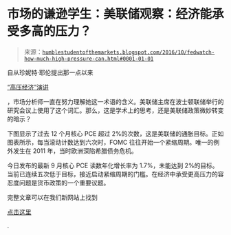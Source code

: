 <!--yml

类别：未分类

日期：2024-05-18 03:00:20

-->

# 市场的谦逊学生：美联储观察：经济能承受多高的压力？

> 来源：[`humblestudentofthemarkets.blogspot.com/2016/10/fedwatch-how-much-high-pressure-can.html#0001-01-01`](https://humblestudentofthemarkets.blogspot.com/2016/10/fedwatch-how-much-high-pressure-can.html#0001-01-01)

自从珍妮特·耶伦提出那一点以来

[“高压经济”演讲](http://www.federalreserve.gov/newsevents/speech/yellen20161014a.htm)

，市场分析师一直在努力理解她这一术语的含义。美联储主席在波士顿联储举行的研究会议上使用了这个词汇。那么，这是学术上的思考，还是美联储政策微妙转变的暗示？

下图显示了过去 12 个月核心 PCE 超过 2%的次数，这是美联储的通胀目标。正如图表所示，每当滚动计数达到六次时，FOMC 往往开始一个紧缩周期。唯一的例外发生在 2011 年，当时欧洲深陷希腊债务危机。

今日发布的最新 9 月核心 PCE 读数年化增长率为 1.7%，未能达到 2%的目标。当前已连续五次低于目标，接近启动紧缩周期的门槛。在经济中承受更高压力的容忍度问题是货币政策的一个重要议题。

完整文章可以在我们新网站上找到

[点击这里](https://humblestudentofthemarkets.com/2016/10/31/high-pressure-economy/)

.
